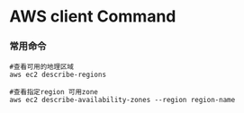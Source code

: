 # AWS client Command

### 常用命令
    #查看可用的地理区域
    aws ec2 describe-regions

    #查看指定region 可用zone
    aws ec2 describe-availability-zones --region region-name
